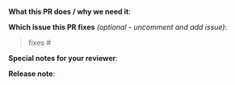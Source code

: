 

**What this PR does / why we need it**:

**Which issue this PR fixes** *(optional - uncomment and add issue)*:
> fixes #

**Special notes for your reviewer**:

**Release note**:

```release-note
```
